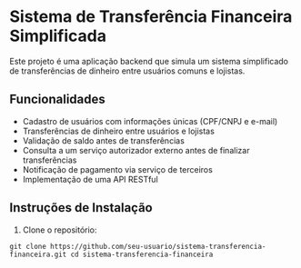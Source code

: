 
# Sistema de Transferência Financeira Simplificada

Este projeto é uma aplicação backend que simula um sistema simplificado de transferências de dinheiro entre usuários comuns e lojistas.

## Funcionalidades

-   Cadastro de usuários com informações únicas (CPF/CNPJ e e-mail)
-   Transferências de dinheiro entre usuários e lojistas
-   Validação de saldo antes de transferências
-   Consulta a um serviço autorizador externo antes de finalizar transferências
-   Notificação de pagamento via serviço de terceiros
-   Implementação de uma API RESTful

## Instruções de Instalação

1.  Clone o repositório:

`git clone https://github.com/seu-usuario/sistema-transferencia-financeira.git
cd sistema-transferencia-financeira`
